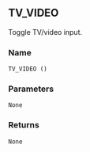 ## TV\_VIDEO

Toggle TV/video input.


### Name

`TV_VIDEO ()`


### Parameters

`None`


### Returns

`None`